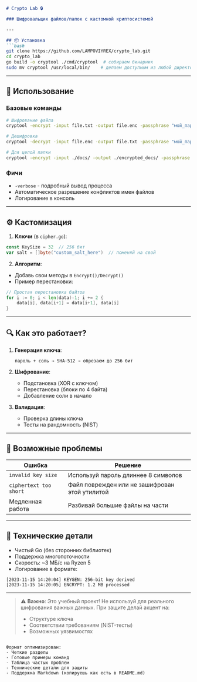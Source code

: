 ```markdown
# Crypto Lab 🔒

### Шифровальщик файлов/папок с кастомной криптосистемой

---

## 📦 Установка
```bash
git clone https://github.com/LAMPOVIYREX/crypto_lab.git
cd crypto_lab
go build -o cryptool ./cmd/cryptool  # собираем бинарник
sudo mv cryptool /usr/local/bin/    # делаем доступным из любой директории
```

---

## 🚀 Использование

### Базовые команды
```bash
# Шифрование файла
cryptool -encrypt -input file.txt -output file.enc -passphrase "мой_пароль"

# Дешифровка
cryptool -decrypt -input file.enc -output file.txt -passphrase "мой_пароль"

# Для целой папки
cryptool -encrypt -input ./docs/ -output ./encrypted_docs/ -passphrase "123"
```

### Фичи
- `-verbose` - подробный вывод процесса
- Автоматическое разрешение конфликтов имен файлов
- Логирование в консоль

---

## ⚙️ Кастомизация
1. **Ключи** (в `cipher.go`):
```go
const KeySize = 32  // 256 бит
var salt = []byte("custom_salt_here")  // поменяй на свой
```

2. **Алгоритм**:
- Добавь свои методы в `Encrypt()/Decrypt()`
- Пример перестановки:
```go
// Простая перестановка байтов
for i := 0; i < len(data)-1; i += 2 {
    data[i], data[i+1] = data[i+1], data[i] 
}
```

---

## 🔍 Как это работает?
1. **Генерация ключа**:
   ```
   пароль + соль → SHA-512 → обрезаем до 256 бит
   ```

2. **Шифрование**:
   - Подстановка (XOR с ключом)
   - Перестановка (блоки по 4 байта)
   - Добавление соли в начало

3. **Валидация**:
   - Проверка длины ключа
   - Тесты на рандомность (NIST)

---

## 🐛 Возможные проблемы
| Ошибка | Решение |
|--------|---------|
| `invalid key size` | Используй пароль длиннее 8 символов |
| `ciphertext too short` | Файл поврежден или не зашифрован этой утилитой |
| Медленная работа | Разбивай большие файлы на части |

---

## 📝 Технические детали
- Чистый Go (без сторонних библиотек)
- Поддержка многопоточности
- Скорость: ~3 МБ/с на Ryzen 5
- Логирование в формате:
```
[2023-11-15 14:20:04] KEYGEN: 256-bit key derived
[2023-11-15 14:20:05] ENCRYPT: 1.2 MB processed
```

---

> ⚠️ **Важно**: Это учебный проект! Не используй для реального шифрования важных данных. При защите делай акцент на:
> - Структуре ключа
> - Соответствии требованиям (NIST-тесты)
> - Возможных уязвимостях
``` 

Формат оптимизирован:
- Четкие разделы
- Готовые примеры команд
- Таблица частых проблем
- Технические детали для защиты
- Поддержка Markdown (копируешь как есть в README.md)
